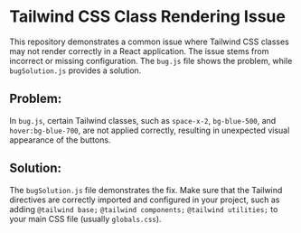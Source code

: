 # Tailwind CSS Class Rendering Issue

This repository demonstrates a common issue where Tailwind CSS classes may not render correctly in a React application.  The issue stems from incorrect or missing configuration.  The `bug.js` file shows the problem, while `bugSolution.js` provides a solution.

## Problem:

In `bug.js`, certain Tailwind classes, such as `space-x-2`, `bg-blue-500`, and `hover:bg-blue-700`, are not applied correctly, resulting in unexpected visual appearance of the buttons. 

## Solution:

The `bugSolution.js` file demonstrates the fix.  Make sure that the Tailwind directives are correctly imported and configured in your project, such as adding `@tailwind base;` `@tailwind components;` `@tailwind utilities;` to your main CSS file (usually `globals.css`).